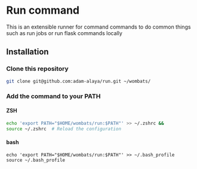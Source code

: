 # Run command
This is an extensible runner for command commands to do common things such as run jobs or run flask commands locally

## Installation
### Clone this repository
```bash
git clone git@github.com:adam-alaya/run.git ~/wombats/
```

### Add the command to your PATH
####  ZSH
```bash
echo 'export PATH="$HOME/wombats/run:$PATH"' >> ~/.zshrc &&
source ~/.zshrc  # Reload the configuration
```

#### bash
```
echo 'export PATH="$HOME/wombats/run:$PATH"' >> ~/.bash_profile
source ~/.bash_profile
```
